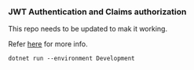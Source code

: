 ### JWT Authentication and Claims authorization
This repo needs to be updated to mak it working.

Refer [here](https://github.com/dotnet/AspNetCore.Docs/blob/main/aspnetcore/security/) for more info.

```
dotnet run --environment Development
```

